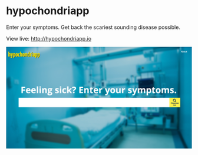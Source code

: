 # hypochondriapp

Enter  your symptoms. Get back the scariest sounding disease possible.

View live: http://hypochondriapp.io

![alt tag](screenshot.png)
